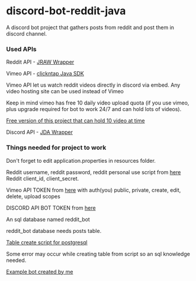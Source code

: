 # discord-bot-reddit-java
 A discord bot project that gathers posts from reddit and post them in discord channel.
 
### Used APIs ###
Reddit API - [JRAW Wrapper](https://github.com/mattbdean/JRAW)

Vimeo API - [clickntap Java SDK](https://github.com/clickntap/Vimeo) 

Vimeo API let us watch reddit videos directly in discord via embed. Any video hosting site can be used instead of Vimeo

Keep in mind vimeo has free 10 daily video upload quota (if you use vimeo, plus upgrade required for bot to work 24/7 and can hold lots of videos). 

[Free version of this project that can hold 10 video at time](https://github.com/Glaxier0/discord-bot-reddit-java-free-version)


Discord API - [JDA Wrapper](https://github.com/DV8FromTheWorld/JDA)

### Things needed for project to work ###

Don't forget to edit application.properties in resources folder.

Reddit username, reddit password, reddit personal use script from [here](https://www.reddit.com/prefs/apps) 
Reddit client_id, client_secret.

Vimeo API TOKEN from [here](https://developer.vimeo.com/apps) with auth(you) public, private, create, edit, delete, upload scopes

DISCORD API BOT TOKEN from [here](https://discord.com/developers/applications)

An sql database named reddit_bot

reddit_bot database needs posts table.

[Table create script for postgresql](https://github.com/Glaxier0/discord-bot-java/blob/master/postgresql-create-script.md)

Some error may occur while creating table from script so an sql knowledge needed.

[Example bot created by me](https://discord.com/api/oauth2/authorize?client_id=855806720834928641&permissions=2147936320&scope=bot)


